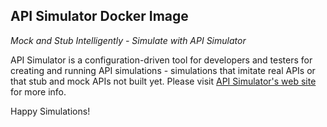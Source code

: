 API Simulator Docker Image
------
*Mock and Stub Intelligently - Simulate with API Simulator*

API Simulator is a configuration-driven tool for developers and testers for creating and running API simulations - simulations that imitate real APIs or that stub and mock APIs not built yet. Please visit [API Simulator's web site](http://apisimulator.io) for more info.


Happy Simulations!

